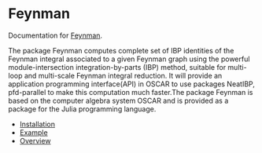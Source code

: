 # Feynman

Documentation for [Feynman](https://github.com/singular-gpispace/Feynman.jl).

The package Feynman computes complete set of IBP identities of the Feynman integral associated to a given Feynman graph using the powerful module-intersection integration-by-parts (IBP) method, suitable for multi-loop and multi-scale Feynman integral reduction. It will provide an application programming interface(API) in OSCAR to use packages NeatIBP, pfd-parallel to make this computation much faster.The package Feynman is based on the computer algebra system OSCAR and is provided as a package for the Julia programming language.

- [Installation](Installation.md)
- [Example](Example.md)
- [Overview](Overview.md)


